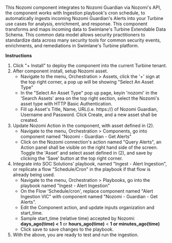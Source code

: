 This Nozomi component integrates to Nozomi Guardian via Nozomi's API, the component works with Ingestion playbook's cron schedule, to automatically ingests incoming Nozomi Guardian's Alerts into your Turbine use cases for analysis, enrichment, and response. This component transforms and maps incoming data to Swimlane's Turbine Extendable Data Schema. This common data model allows security practitioners to standardize data across many security tools for common security events, enrichments, and remediations in Swimlane's Turbine platform.

**Instructions**
1. Click "+ Install" to deploy the component into the current Turbine tenant.
2. After component install, setup Nozomi asset.
   - Navigate to the menu, Orchestration > Assets, click the '+' sign at the top right corner, a pop up will be showing "Select An Asset Type"
   - In the "Select An Asset Type" pop up page, keyin 'nozomi' in the 'Search Assets' area on the top right section, select the Nozomi's asset type with HTTP Basic Authentication.
   - Fill up Asset's Title, Name, URL(i.e. https://<ip or fqdn>) of Nozomi Guardian, Username and Password. Click Create, and a new asset shall be created.
3. Update Nozomi Action in the component, with asset defined in (2).
   - Navigate to the menu, Orchestration > Components, go into component named "Nozomi - Guardian - Get Alerts"
   - Click on the Nozomi connection's action named "Query Alerts", an Action panel shall be visible on the right hand side of the screen. Toggle the 'Asset' and select asset defined in (2), and save by clicking the 'Save' button at the top right corner.
4. Integrate into SOC Solutions' playbook, named "Ingest - Alert Ingestion", or replicate a flow "Schedule/Cron" in the playbook if that flow is already being used. 
   - Navigate to the menu, Orchestration > Playbooks, go into the playbook named "Ingest - Alert Ingestion"
   - On the Flow 'Schedule/cron', replace component named "Alert Ingestion VIC" with component named "Nozomi - Guardian - Get Alerts".
   - Edit the Component action, and update inputs organization and start_time.
   - Sample start_time (relative time) accepted by Nozomi: **days_ago(time) < 1** or **hours_ago(time)** < **1 or minutes_ago(time)**
   - Click save to save changes to the playbook.
5. With the above, you are ready to test and run the ingestion.